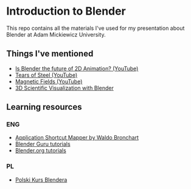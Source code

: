 # Introduction to Blender

This repo contains all the materials I've used for my presentation about
Blender at Adam Mickiewicz University.

## Things I've mentioned

* [Is Blender the future of 2D Animation? (YouTube)](https://www.youtube.com/watch?v=L1Wl3YoRe8w)
* [Tears of Steel (YouTube)](https://www.youtube.com/watch?v=R6MlUcmOul8)
* [Magnetic Fields (YouTube)](https://www.youtube.com/watch?v=2_hwGahuDRE)
* [3D Scientific Visualization with Blender](https://www.cv.nrao.edu/~bkent/blender/index.html)

## Learning resources

### ENG

* [Application Shortcut Mapper by Waldo Bronchart](http://waldobronchart.github.io/ShortcutMapper/#Blender)
* [Blender Guru tutorials](https://www.blenderguru.com/)
* [Blender.org tutorials](https://www.blender.org/support/tutorials/)

### PL

* [Polski Kurs Blendera](http://polskikursblendera.pl/)
